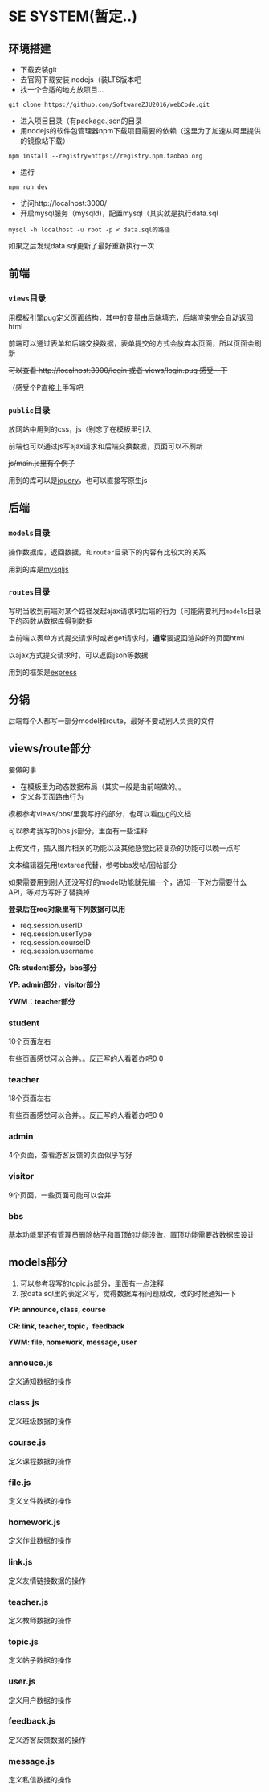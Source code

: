 # SE SYSTEM(暂定..)
## 环境搭建
+ 下载安装git
+ 去官网下载安装 nodejs（装LTS版本吧
+ 找一个合适的地方放项目...
```
git clone https://github.com/SoftwareZJU2016/webCode.git
```
+ 进入项目目录（有package.json的目录
+ 用nodejs的软件包管理器npm下载项目需要的依赖（这里为了加速从阿里提供的镜像站下载）
```
npm install --registry=https://registry.npm.taobao.org
```
+ 运行
```
npm run dev
```
+ 访问http://localhost:3000/
+ 开启mysql服务（mysqld)，配置mysql（其实就是执行data.sql
```
mysql -h localhost -u root -p < data.sql的路径
```
如果之后发现data.sql更新了最好重新执行一次

## 前端
### `views`目录
用模板引擎[pug](https://pugjs.org)定义页面结构，其中的变量由后端填充，后端渲染完会自动返回html

前端可以通过表单和后端交换数据，表单提交的方式会放弃本页面，所以页面会刷新

<p style="text-decoration: line-through">可以查看 http://localhost:3000/login 或者 views/login.pug 感受一下</p>
（感受个P直接上手写吧

### `public`目录
放网站中用到的css，js（别忘了在模板里引入

前端也可以通过js写ajax请求和后端交换数据，页面可以不刷新

<p style="text-decoration: line-through">js/main.js里有个例子</p>


用到的库可以是[jquery](http://jquery.com/)，也可以直接写原生js

## 后端
### `models`目录
操作数据库，返回数据，和`router`目录下的内容有比较大的关系

用到的库是[mysqljs](https://github.com/mysqljs/mysql)

### `routes`目录
写明当收到前端对某个路径发起ajax请求时后端的行为（可能需要利用`models`目录下的函数从数据库得到数据

当前端以表单方式提交请求时或者get请求时，**通常**要返回渲染好的页面html

以ajax方式提交请求时，可以返回json等数据

用到的框架是[express](https://expressjs.com)

## 分锅
后端每个人都写一部分model和route，最好不要动别人负责的文件

## views/route部分
要做的事
+ 在模板里为动态数据布局（其实一般是由前端做的。。
+ 定义各页面路由行为

模板参考views/bbs/里我写好的部分，也可以看[pug](https://pugjs.org)的文档

可以参考我写的bbs.js部分，里面有一些注释

上传文件，插入图片相关的功能以及其他感觉比较复杂的功能可以晚一点写

文本编辑器先用textarea代替，参考bbs发帖/回帖部分

如果需要用到别人还没写好的model功能就先编一个，通知一下对方需要什么API，等对方写好了替换掉

**登录后在req对象里有下列数据可以用**
+ req.session.userID
+ req.session.userType
+ req.session.courseID
+ req.session.username

**CR: student部分，bbs部分**

**YP: admin部分，visitor部分**

**YWM：teacher部分**

### student 
10个页面左右

有些页面感觉可以合并。。反正写的人看着办吧0 0

### teacher 
18个页面左右

有些页面感觉可以合并。。反正写的人看着办吧0 0

### admin
4个页面，查看游客反馈的页面似乎写好

### visitor
9个页面，一些页面可能可以合并

### bbs
基本功能里还有管理员删除帖子和置顶的功能没做，置顶功能需要改数据库设计

## models部分
1. 可以参考我写的topic.js部分，里面有一点注释
2. 按data.sql里的表定义写，觉得数据库有问题就改，改的时候通知一下

**YP: announce, class, course**

**CR: link, teacher, topic，feedback**

**YWM: file, homework, message, user**

### annouce.js
定义通知数据的操作

### class.js
定义班级数据的操作

### course.js
定义课程数据的操作

### file.js
定义文件数据的操作

### homework.js
定义作业数据的操作

### link.js
定义友情链接数据的操作

### teacher.js
定义教师数据的操作

### topic.js
定义帖子数据的操作

### user.js
定义用户数据的操作

### feedback.js
定义游客反馈数据的操作

### message.js
定义私信数据的操作